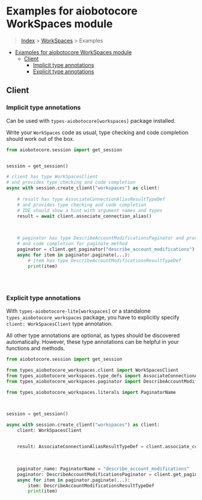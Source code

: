 <a id="examples-for-aiobotocore-workspaces-module"></a>

# Examples for aiobotocore WorkSpaces module

> [Index](../README.md) > [WorkSpaces](./README.md) > Examples

- [Examples for aiobotocore WorkSpaces module](#examples-for-aiobotocore-workspaces-module)
  - [Client](#client)
    - [Implicit type annotations](#implicit-type-annotations)
    - [Explicit type annotations](#explicit-type-annotations)

<a id="client"></a>

## Client

<a id="implicit-type-annotations"></a>

### Implicit type annotations

Can be used with `types-aiobotocore[workspaces]` package installed.

Write your `WorkSpaces` code as usual, type checking and code completion should
work out of the box.

```python
from aiobotocore.session import get_session


session = get_session()

# client has type WorkSpacesClient
# and provides type checking and code completion
async with session.create_client("workspaces") as client:
    
    # result has type AssociateConnectionAliasResultTypeDef
    # and provides type checking and code completion
    # IDE should show a hint with argument names and types
    result = await client.associate_connection_alias()
    

    
    # paginator has type DescribeAccountModificationsPaginator and provides type checking
    # and code completion for paginate method
    paginator = client.get_paginator("describe_account_modifications")
    async for item in paginator.paginate(...):
        # item has type DescribeAccountModificationsResultTypeDef
        print(item)
    

    
```

<a id="explicit-type-annotations"></a>

### Explicit type annotations

With `types-aiobotocore-lite[workspaces]` or a standalone
`types_aiobotocore_workspaces` package, you have to explicitly specify
`client: WorkSpacesClient` type annotation.

All other type annotations are optional, as types should be discovered
automatically. However, these type annotations can be helpful in your functions
and methods.

```python
from aiobotocore.session import get_session

from types_aiobotocore_workspaces.client import WorkSpacesClient
from types_aiobotocore_workspaces.type_defs import AssociateConnectionAliasResultTypeDef
from types_aiobotocore_workspaces.paginator import DescribeAccountModificationsPaginator

from types_aiobotocore_workspaces.literals import PaginatorName



session = get_session()

async with session.create_client("workspaces") as client:
    client: WorkSpacesClient

    
    result: AssociateConnectionAliasResultTypeDef = client.associate_connection_alias()
    

    
    paginator_name: PaginatorName = "describe_account_modifications"
    paginator: DescribeAccountModificationsPaginator = client.get_paginator(paginator_name)
    async for item in paginator.paginate(...):
        item: DescribeAccountModificationsResultTypeDef
        print(item)
    

    
```

